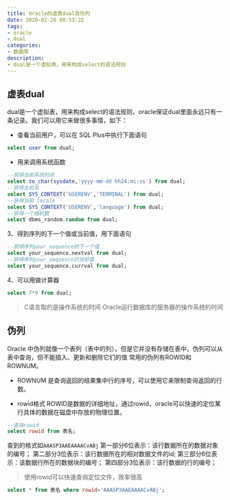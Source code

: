 ```yaml
---
title: Oracle的虚表dual及伪列
date: 2020-02-26 08:53:22
tags:
- oracle
- dual
categories:
- 数据库
description:
- dual是一个虚拟表，用来构成select的语法规则
---
```


<!--more-->
## 虚表dual

dual是一个虚拟表，用来构成select的语法规则，oracle保证dual里面永远只有一条记录。我们可以用它来做很多事情，如下：
* 查看当前用户，可以在 SQL Plus中执行下面语句

```sql
select user from dual;
```

* 用来调用系统函数

```sql
--获得当前系统时间
select to_char(sysdate,'yyyy-mm-dd hh24:mi:ss') from dual;
--获得主机名
select SYS_CONTEXT('USERENV','TERMINAL') from dual;
--获得当前 locale
select SYS_CONTEXT('USERENV','language') from dual;
--获得一个随机数
select dbms_random.random from dual;
```
3、得到序列的下一个值或当前值，用下面语句

```sql
--获得序列your_sequence的下一个值
select your_sequence.nextval from dual;
--获得序列your_sequence的当前值
select your_sequence.currval from dual;
```

4、可以用做计算器

```sql
select 7*9 from dual;
```

> C语言取的是操作系统的时间
> Oracle运行数据库的服务器的操作系统的时间


## 伪列
Oracle 中伪列就像一个表列（表中的列），但是它并没有存储在表中，伪列可以从表中查询，但不能插入、更新和删除它们的值
常用的伪列有ROWID和ROWNUM。

* ROWNUM 是查询返回的结果集中行的序号，可以使用它来限制查询返回的行数。

* rowid格式
ROWID是数据的详细地址，通过rowid，oracle可以快速的定位某行具体的数据在磁盘中存放的物理位置。
```sql
--查询rowid
select rowid from 表名;
```

查到的格式如`AAASP3AAEAAAACvABj`
第一部分6位表示：该行数据所在的数据对象的编号；
第二部分3位表示：该行数据所在的相对数据文件的id;
第三部分6位表示：该数据行所在的数据块的编号；
第四部分3位表示：该行数据的行的编号；

> 使用rowid可以快速查询定位文件，效率很高
```sql
select * from 表名 where rowid='AAASP3AAEAAAACvABj';
```

